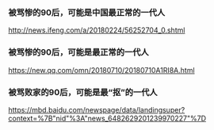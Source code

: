 ### 被骂惨的90后，可能是中国最正常的一代人
http://news.ifeng.com/a/20180224/56252704_0.shtml
### 被骂惨的90后，可能是最正常的一代人
https://new.qq.com/omn/20180710/20180710A1RI8A.html
### 被骂败家的90后，可能是最“抠”的一代人
https://mbd.baidu.com/newspage/data/landingsuper?context=%7B"nid"%3A"news_6482629201239970227"%7D